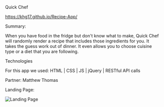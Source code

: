Quick Chef

https://khg17.github.io/Recipe-App/

Summary:

When you have food in the fridge but don't know what to make, Quick Chef will randomly render a recipe that includes those ingredients for you.  It takes the guess work out of dinner.  It even allows you to choose cuisine type or a diet that you are following.

Technologies

For this app we used:  HTML | CSS | JS | jQuery | RESTful API calls

Partner: Matthew Thomas

Landing Page:

![Landing Page](https://photos.google.com/search/_tra_/photo/AF1QipM3buZ4pqDiTW4Fkq506FU5xofTM3x4XmECBR8O.png)
